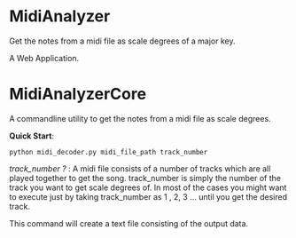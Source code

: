 # MidiAnalyzer

Get the notes from a midi file as scale degrees of a major key.

A Web Application.


# MidiAnalyzerCore

A commandline utility to get the notes from a midi file as scale degrees.

**Quick Start**:

`python midi_decoder.py midi_file_path track_number`

*track_number ?* : A midi file consists of a number of tracks which are all played together to get the song.
                   track_number is simply the number of the track you want to get scale degrees of.
                   In most of the cases you might want to execute just by taking track_number as 1 , 2, 3 ... until you get the desired track.

This command will create a text file consisting of the output data.
